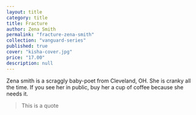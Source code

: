 ```yaml
---
layout: title
category: title
title: Fracture
author: Zena Smith
permalink: "fracture-zena-smith"
collection: "vanguard-series"
published: true
cover: "kisha-cover.jpg"
price: "17.00"
description: null
---
```



Zena smith is a scraggly baby-poet from Cleveland, OH. She is cranky all the time. If you see her in public, buy her a cup of coffee because she needs it.

> This is a quote



